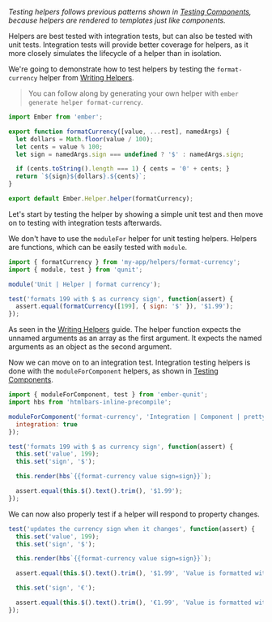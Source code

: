 _Testing helpers follows previous patterns shown in [Testing Components],
because helpers are rendered to templates just like components._

Helpers are best tested with integration tests, but can also be tested with unit
tests. Integration tests will provide better coverage for helpers, as it more
closely simulates the lifecycle of a helper than in isolation.

We're going to demonstrate how to test helpers by testing the `format-currency`
helper from [Writing Helpers].

> You can follow along by generating your own helper with `ember generate helper
> format-currency`.

```javascript {data-filename=app/helpers/format-currency.js}
import Ember from 'ember';

export function formatCurrency([value, ...rest], namedArgs) {
  let dollars = Math.floor(value / 100);
  let cents = value % 100;
  let sign = namedArgs.sign === undefined ? '$' : namedArgs.sign;

  if (cents.toString().length === 1) { cents = '0' + cents; }
  return `${sign}${dollars}.${cents}`;
}

export default Ember.Helper.helper(formatCurrency);
```

Let's start by testing the helper by showing a simple unit test and then move on
to testing with integration tests afterwards.

We don't have to use the `moduleFor` helper for unit testing helpers. Helpers
are functions, which can be easily tested with `module`.

```javascript {data-filename=tests/unit/helpers/format-currency-test.js}
import { formatCurrency } from 'my-app/helpers/format-currency';
import { module, test } from 'qunit';

module('Unit | Helper | format currency');

test('formats 199 with $ as currency sign', function(assert) {
  assert.equal(formatCurrency([199], { sign: '$' }), '$1.99');
});
```

As seen in the [Writing Helpers] guide. The helper function expects the unnamed
arguments as an array as the first argument. It expects the named arguments as
an object as the second argument.

Now we can move on to an integration test. Integration testing helpers is done
with the `moduleForComponent` helpers, as shown in [Testing Components].

```javascript {data-filename=tests/integration/helpers/format-currency-test.js}
import { moduleForComponent, test } from 'ember-qunit';
import hbs from 'htmlbars-inline-precompile';

moduleForComponent('format-currency', 'Integration | Component | pretty color', {
  integration: true
});

test('formats 199 with $ as currency sign', function(assert) {
  this.set('value', 199);
  this.set('sign', '$');

  this.render(hbs`{{format-currency value sign=sign}}`);

  assert.equal(this.$().text().trim(), '$1.99');
});
```

We can now also properly test if a helper will respond to property changes.

```javascript {data-filename=tests/integration/helpers/format-currency-test.js}
test('updates the currency sign when it changes', function(assert) {
  this.set('value', 199);
  this.set('sign', '$');

  this.render(hbs`{{format-currency value sign=sign}}`);

  assert.equal(this.$().text().trim(), '$1.99', 'Value is formatted with $');

  this.set('sign', '€');

  assert.equal(this.$().text().trim(), '€1.99', 'Value is formatted with €');
});
```

[Testing Components]: unit-testing-basics
[Writing Helpers]: ../templates/writing-helpers
